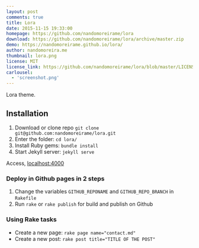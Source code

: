 ```yaml
---
layout: post
comments: true
title: Lora
date: 2015-11-15 19:33:00
homepage: https://github.com/nandomoreirame/lora
download: https://github.com/nandomoreirame/lora/archive/master.zip
demo: https://nandomoreirame.github.io/lora/
author: nandomoreira.me
thumbnail: lora.png
license: MIT
license_link: https://github.com/nandomoreirame/lora/blob/master/LICENSE
carlousel:
  - 'screenshot.png'
---
```


Lora theme.

## Installation

1. Download or clone repo `git clone git@github.com:nandomoreirame/lora.git`
2. Enter the folder: `cd lora/`
3. Install Ruby gems: `bundle install`
4. Start Jekyll server: `jekyll serve`

Access, [localhost:4000](https://localhost:4000/)

### Deploy in Github pages in 2 steps

1. Change the variables `GITHUB_REPONAME` and `GITHUB_REPO_BRANCH` in
  `Rakefile`
2. Run `rake` or `rake publish` for build and publish on Github

### Using Rake tasks

* Create a new page: `rake page name="contact.md"`
* Create a new post: `rake post title="TITLE OF THE POST"`

